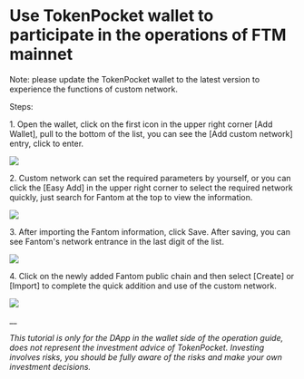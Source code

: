 # Use TokenPocket wallet to participate in the operations of FTM mainnet

Note: please update the TokenPocket wallet to the latest version to experience the functions of custom network.

Steps:&#x20;

1\. Open the wallet, click on the first icon in the upper right corner \[Add Wallet], pull to the bottom of the list, you can see the \[Add custom network] entry, click to enter.&#x20;

![](https://tp-statics.tokenpocket.pro/token/tokenpocket-1620057545942.jpg)



2\. Custom network can set the required parameters by yourself, or you can click the \[Easy Add] in the upper right corner to select the required network quickly, just search for Fantom at the top to view the information.

![](https://tp-statics.tokenpocket.pro/token/tokenpocket-1620057651848.jpg)



3\. After importing the Fantom information, click Save. After saving, you can see Fantom's network entrance in the last digit of the list.

![](https://tp-statics.tokenpocket.pro/token/tokenpocket-1620057761809.jpg)



4\. Click on the newly added Fantom public chain and then select \[Create] or \[Import] to complete the quick addition and use of the custom network.

![](https://tp-statics.tokenpocket.pro/token/tokenpocket-1620057813924.jpg)

__

_This tutorial is only for the DApp in the wallet side of the operation guide, does not represent the investment advice of TokenPocket. Investing involves risks, you should be fully aware of the risks and make your own investment decisions._
